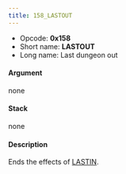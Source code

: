 ```yaml
---
title: 158_LASTOUT
---
```


-   Opcode: **0x158**
-   Short name: **LASTOUT**
-   Long name: Last dungeon out

#### Argument

none

#### Stack

none

#### Description

Ends the effects of [LASTIN](157_LASTIN.md).
